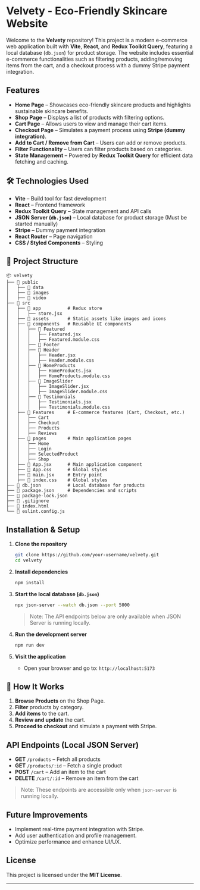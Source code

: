 # Velvety - Eco-Friendly Skincare Website

Welcome to the **Velvety** repository! This project is a modern e-commerce web application built with **Vite**, **React**, and **Redux Toolkit Query**, featuring a local database (`db.json`) for product storage. The website includes essential e-commerce functionalities such as filtering products, adding/removing items from the cart, and a checkout process with a dummy Stripe payment integration.

## Features

- **Home Page** – Showcases eco-friendly skincare products and highlights sustainable skincare benefits.
- **Shop Page** – Displays a list of products with filtering options.
- **Cart Page** – Allows users to view and manage their cart items.
- **Checkout Page** – Simulates a payment process using **Stripe (dummy integration)**.
- **Add to Cart / Remove from Cart** – Users can add or remove products.
- **Filter Functionality** – Users can filter products based on categories.
- **State Management** – Powered by **Redux Toolkit Query** for efficient data fetching and caching.

## 🛠️ Technologies Used

- **Vite** – Build tool for fast development
- **React** – Frontend framework
- **Redux Toolkit Query** – State management and API calls
- **JSON Server (`db.json`)** – Local database for product storage (Must be started manually)
- **Stripe** – Dummy payment integration
- **React Router** – Page navigation
- **CSS / Styled Components** – Styling

## 📂 Project Structure

```
📦 velvety
├── 📂 public
│   ├── 📂 data
│   ├── 📂 images
│   ├── 📂 video
├── 📂 src
│   ├── 📂 app          # Redux store
│   │   ├── store.jsx
│   ├── 📂 assets       # Static assets like images and icons
│   ├── 📂 components   # Reusable UI components
│   │   ├── 📂 Featured
│   │   │   ├── Featured.jsx
│   │   │   ├── Featured.module.css
│   │   ├── 📂 Footer
│   │   ├── 📂 Header
│   │   │   ├── Header.jsx
│   │   │   ├── Header.module.css
│   │   ├── 📂 HomeProducts
│   │   │   ├── HomeProducts.jsx
│   │   │   ├── HomeProducts.module.css
│   │   ├── 📂 ImageSlider
│   │   │   ├── ImageSlider.jsx
│   │   │   ├── ImageSlider.module.css
│   │   ├── 📂 Testimonials
│   │   │   ├── Testimonials.jsx
│   │   │   ├── Testimonials.module.css
│   ├── 📂 Features     # E-commerce features (Cart, Checkout, etc.)
│   │   ├── Cart
│   │   ├── Checkout
│   │   ├── Products
│   │   ├── Reviews
│   ├── 📂 pages        # Main application pages
│   │   ├── Home
│   │   ├── Login
│   │   ├── SelectedProduct
│   │   ├── Shop
│   ├── 📜 App.jsx      # Main application component
│   ├── 📜 App.css      # Global styles
│   ├── 📜 main.jsx     # Entry point
│   ├── 📜 index.css    # Global styles
├── 📜 db.json          # Local database for products
├── 📜 package.json     # Dependencies and scripts
├── 📜 package-lock.json
├── 📜 .gitignore
├── 📜 index.html
└── 📜 eslint.config.js
```

## Installation & Setup

1. **Clone the repository**

   ```sh
   git clone https://github.com/your-username/velvety.git
   cd velvety
   ```

2. **Install dependencies**

   ```sh
   npm install
   ```

3. **Start the local database (`db.json`)**

   ```sh
   npx json-server --watch db.json --port 5000
   ```
   > Note: The API endpoints below are only available when JSON Server is running locally.

4. **Run the development server**

   ```sh
   npm run dev
   ```

5. **Visit the application**

   - Open your browser and go to: `http://localhost:5173`

## 🛒 How It Works

1. **Browse Products** on the Shop Page.
2. **Filter** products by category.
3. **Add items** to the cart.
4. **Review and update** the cart.
5. **Proceed to checkout** and simulate a payment with Stripe.

##  API Endpoints (Local JSON Server)

- **GET** `/products` – Fetch all products
- **GET** `/products/:id` – Fetch a single product
- **POST** `/cart` – Add an item to the cart
- **DELETE** `/cart/:id` – Remove an item from the cart

> Note: These endpoints are accessible only when `json-server` is running locally.

## Future Improvements

- Implement real-time payment integration with Stripe.
- Add user authentication and profile management.
- Optimize performance and enhance UI/UX.

## License

This project is licensed under the **MIT License**.

---



